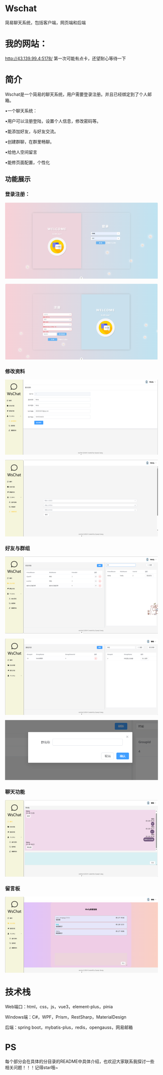 # Wschat
简易聊天系统，包括客户端，网页端和后端

# 我的网站：
http://43.139.99.4:5178/
第一次可能有点卡，还望耐心等待一下

# 简介

Wschat是一个简易的聊天系统，用户需要登录注册。并且已经绑定到了个人邮箱。

•一个聊天系统：

•用户可以注册登陆，设置个人信息，修改密码等。

•能添加好友，与好友交流。

•创建群聊，在群里畅聊。

•给他人空间留言

•能修页面配置，个性化

## 功能展示

### 登录注册：

![img1](https://github.com/Juanbai7877/Wschat/blob/main/images/img1.png)


![img1](https://github.com/Juanbai7877/Wschat/blob/main/images/img2.png)

### 修改资料

![img3](https://github.com/Juanbai7877/Wschat/blob/main/images/img3.png)

![img4](https://github.com/Juanbai7877/Wschat/blob/main/images/img4.png)

### 好友与群组

![img6](https://github.com/Juanbai7877/Wschat/blob/main/images/img6.png)

![img7](https://github.com/Juanbai7877/Wschat/blob/main/images/img7.png)

![img8](https://github.com/Juanbai7877/Wschat/blob/main/images/img8.png)

### 聊天功能

![img10](https://github.com/Juanbai7877/Wschat/blob/main/images/img10.png)

### 留言板

![img11](https://github.com/Juanbai7877/Wschat/blob/main/images/img11.png)

 

# 技术栈

Web端口：html，css，js，vue3，element-plus，pinia

Windows端：C#，WPF，Prism，RestSharp，MaterialDesign

后端：spring boot，mybatis-plus，redis，opengauss，网易邮箱



# PS

每个部分会在具体的分目录的README中具体介绍，也欢迎大家联系我探讨一些相关问题！！！记得star哦~

